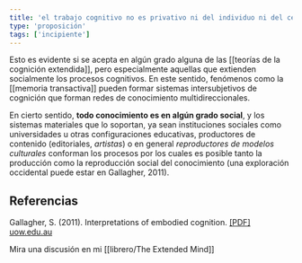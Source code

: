 ```yaml
---
title: 'el trabajo cognitivo no es privativo ni del individuo ni del cerebro'
type: 'proposición'
tags: ['incipiente']
---
```


Esto es evidente si se acepta en algún grado alguna de las [[teorías de la cognición extendida]], pero especialmente aquellas que extienden socialmente los procesos cognitivos. En este sentido, fenómenos como la [[memoria transactiva]] pueden formar sistemas intersubjetivos de cognición que forman redes de conocimiento multidireccionales.

En cierto sentido, **todo conocimiento es en algún grado social**, y los sistemas materiales que lo soportan, ya sean instituciones sociales como universidades u otras configuraciones educativas, productores de contenido (editoriales, *artistas*) o en general *reproductores de modelos culturales* conforman los procesos por los cuales es posible tanto la producción como la reproducción social del conocimiento (una exploración occidental puede estar en Gallagher, 2011).

## Referencias

Gallagher, S. (2011). Interpretations of embodied cognition. [\[PDF\] uow.edu.au](https://scholar.google.com/scholar_url?url=http://ro.uow.edu.au/cgi/viewcontent.cgi%253Farticle%253D2378%2526context%253Dlhapapers&hl=es&sa=T&oi=gsb-gga&ct=res&cd=0&d=3263484140916737857&ei=Ys3FX9ODPdG1mAHK6q_4Ag&scisig=AAGBfm33NECwo9ImCWnY0t5-zp6iJ1pB9g)

Mira una discusión en mi [[librero/The Extended Mind]]
